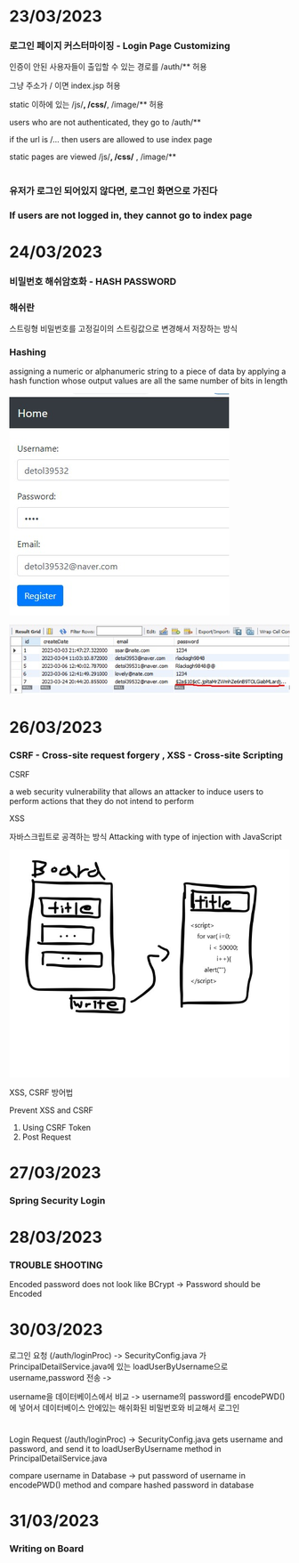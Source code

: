 # 23/03/2023

### 로그인 페이지 커스터마이징 - Login Page Customizing


인증이 안된 사용자들이 출입할 수 있는 경로를 /auth/** 허용

그냥 주소가 / 이면 index.jsp 허용

static 이하에 있는 /js/**, /css/**, /image/** 허용




users who are not authenticated, they go to /auth/**

if the url is /... then users are allowed to use index page

static pages are viewed  /js/**, /css/** , /image/** 

#


### 유저가 로그인 되어있지 않다면, 로그인 화면으로 가진다

### If users are not logged in, they cannot go to index page


# 24/03/2023

### 비밀번호 해쉬암호화 - HASH PASSWORD

### 해쉬란
스트링형 비밀번호를 고정길이의 스트링값으로 변경해서 저장하는 방식

### Hashing
assigning a numeric or alphanumeric string to a piece of data by applying a hash function whose output values
are all the same number of bits in length

![poster](./Hash.jpg)

![poster](./Hash2.jpg)


# 26/03/2023

### CSRF - Cross-site request forgery , XSS - Cross-site Scripting

CSRF

a web security vulnerability that allows an attacker to induce users to perform actions that they do not intend to perform


XSS

자바스크립트로 공격하는 방식
Attacking with type of injection with JavaScript



![poster](./xss.jpg)


XSS, CSRF 방어법

Prevent XSS and CSRF

1. Using CSRF Token
2. Post Request


# 27/03/2023

### Spring Security Login

# 28/03/2023

### TROUBLE SHOOTING

Encoded password does not look like BCrypt -> Password should be Encoded

# 30/03/2023

로그인 요청 (/auth/loginProc) -> SecurityConfig.java 가 PrincipalDetailService.java에 있는 loadUserByUsername으로 username,password 전송 ->

username을 데이터베이스에서 비교 -> username의 password를 encodePWD()에 넣어서 데이터베이스 안에있는 해쉬화된 비밀번호와 비교해서 로그인

#
Login Request (/auth/loginProc) -> SecurityConfig.java gets username and password, and send it to loadUserByUsername method in PrincipalDetailService.java

compare username in Database -> put password of username in encodePWD() method and compare hashed password in database


# 31/03/2023

### Writing on Board
